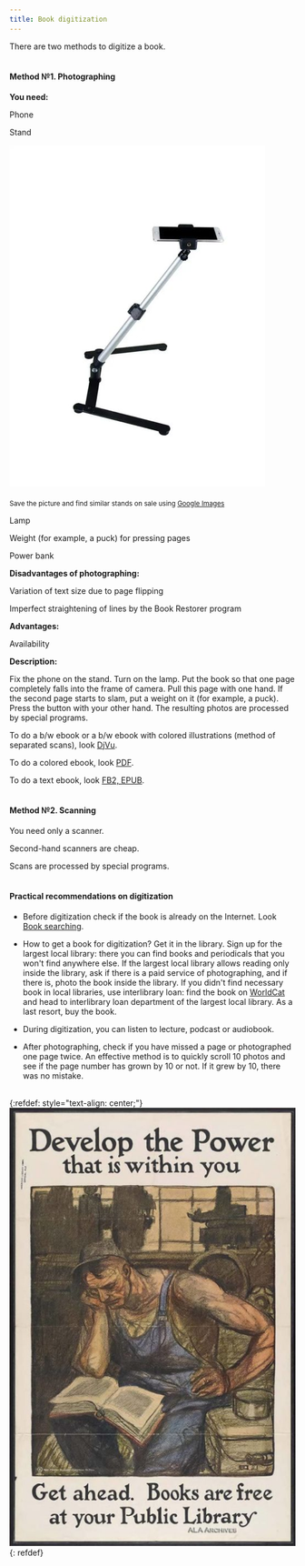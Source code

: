 ```yaml
---
title: Book digitization
---
```


There are two methods to digitize a book.
<br><br>

#### Method №1. Photographing

**You need:**

Phone

Stand

![Stand](/images/stand.jpg)

<sub>Save the picture and find similar stands on sale using [Google Images](https://www.google.com/imghp?hl=en)</sub>

Lamp

Weight (for example, a puck) for pressing pages

Power bank

**Disadvantages of photographing:**

Variation of text size due to page flipping

Imperfect straightening of lines by the Book Restorer program

**Advantages:**

Availability

**Description:**

Fix the phone on the stand. Turn on the lamp. Put the book so that one page completely falls into the frame of camera. Pull this page with one hand. If the second page starts to slam, put a weight on it (for example, a puck). Press the button with your other hand. The resulting photos are processed by special programs.

To do a b/w ebook or a b/w ebook with colored illustrations (method of separated scans), look [DjVu](/en/djvu).

To do a colored ebook, look [PDF](/en/pdf).

To do a text ebook, look [FB2, EPUB](/en/fb2-epub).
<br><br>

#### Method №2. Scanning

You need only a scanner.

Second-hand scanners are cheap.

Scans are processed by special programs.
<br><br>

#### Practical recommendations on digitization

+ Before digitization check if the book is already on the Internet. Look [Book searching](/en/book-searching).

+ How to get a book for digitization? Get it in the library. Sign up for the largest local library: there you can find books and periodicals that you won't find anywhere else. If the largest local library allows reading only inside the library, ask if there is a paid service of photographing, and if there is, photo the book inside the library. If you didn't find necessary book in local libraries, use interlibrary loan: find the book on [WorldCat](https://search.worldcat.org/) and head to interlibrary loan department of the largest local library. As a last resort, buy the book.

+ During digitization, you can listen to lecture, podcast or audiobook.

+ After photographing, check if you have missed a page or photographed one page twice. An effective method is to quickly scroll 10 photos and see if the page number has grown by 10 or not. If it grew by 10, there was no mistake.
<br><br>

{:refdef: style="text-align: center;"}
![Library](/images/libraryen.jpg)
{: refdef}